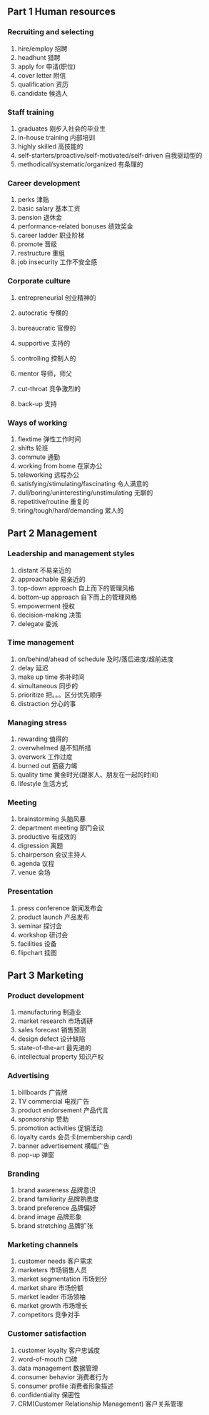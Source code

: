 ## Part 1 Human resources

### Recruiting and selecting

1. hire/employ 招聘
2. headhunt 猎聘
3. apply for 申请(职位)
4. cover letter 附信
5. qualification 资历
6. candidate 候选人

### Staff training

1. graduates 刚步入社会的毕业生
2. in-house training 内部培训
3. highly skilled 高技能的
4. self-starters/proactive/self-motivated/self-driven 自我驱动型的
5. methodical/systematic/organized 有条理的

### Career development

1. perks 津贴
2. basic salary 基本工资
3. pension 退休金
4. performance-related bonuses 绩效奖金
5. career ladder 职业阶梯
6. promote 晋级
7. restructure 重组
8. job insecurity 工作不安全感



### Corporate culture

1. entrepreneurial 创业精神的

2. autocratic 专横的

3. bureaucratic 官僚的

4. supportive 支持的

5. controlling 控制人的

6. mentor 导师，师父

7. cut-throat 竞争激烈的

8. back-up 支持

   

### Ways of working

1. flextime 弹性工作时间
2. shifts 轮班
3. commute 通勤
4. working from home 在家办公
5. teleworking 远程办公
6. satisfying/stimulating/fascinating 令人满意的
7. dull/boring/uninteresting/unstimulating 无聊的
8. repetitive/routine 重复的
9. tiring/tough/hard/demanding 累人的



## Part 2 Management

### Leadership and management styles

1. distant 不易亲近的
2. approachable 易亲近的
3. top-down approach 自上而下的管理风格
4. bottom-up approach 自下而上的管理风格
5. empowerment 授权
6. decision-making 决策
7. delegate 委派

### Time management

1. on/behind/ahead of schedule 及时/落后进度/超前进度
2. delay 延迟
3. make up time 弥补时间
4. simultaneous 同步的
5. prioritize 把。。。区分优先顺序
6. distraction 分心的事



### Managing stress

1. rewarding 值得的
2. overwhelmed 是不知所措
3. overwork 工作过度
4. burned out 筋疲力竭
5. quality time 黄金时光(跟家人、朋友在一起的时间)
6. lifestyle 生活方式



### Meeting

1. brainstorming 头脑风暴
2. department meeting 部门会议
3. productive 有成效的
4. digression 离题
5. chairperson 会议主持人
6. agenda 议程
7. venue 会场



### Presentation

1. press conference 新闻发布会
2. product launch 产品发布
3. seminar 探讨会
4. workshop 研讨会
5. facilities 设备
6. flipchart 挂图



## Part 3 Marketing

### Product development

1. manufacturing 制造业
2. market research 市场调研
3. sales forecast 销售预测
4. design defect 设计缺陷
5. state-of-the-art 最先进的
6. intellectual property 知识产权



### Advertising

1. billboards 广告牌
2. TV commercial 电视广告
3. product endorsement 产品代言
4. sponsorship 赞助
5. promotion activities 促销活动
6. loyalty cards 会员卡(membership card)
7. banner advertisement 横幅广告
8. pop-up 弹窗



### Branding

1. brand awareness 品牌意识
2. brand familiarity 品牌熟悉度
3. brand preference 品牌偏好
4. brand image 品牌形象
5. brand stretching 品牌扩张



### Marketing channels

1. customer needs 客户需求
2. marketers 市场销售人员
3. market segmentation 市场划分
4. market share 市场份额
5. market leader 市场领袖
6. market growth 市场增长
7. competitors 竞争对手



### Customer satisfaction

1. customer loyalty 客户忠诚度
2. word-of-mouth 口碑
3. data management 数据管理
4. consumer behavior 消费者行为
5. consumer profile 消费者形象描述
6. confidentiality 保密性
7. CRM(Customer Relationship Management) 客户关系管理



































































































